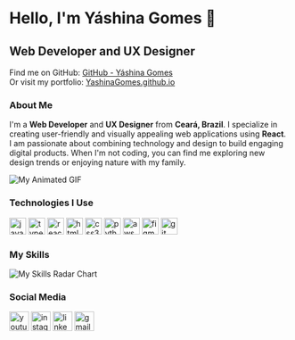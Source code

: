 # Hello, I'm Yáshina Gomes 👋

## Web Developer and UX Designer

Find me on GitHub: [GitHub - Yáshina Gomes](https://github.com/YashinaGomes)  
Or visit my portfolio: [YashinaGomes.github.io](https://YashinaGomes.github.io)

### About Me
I'm a **Web Developer** and **UX Designer** from **Ceará, Brazil**. I specialize in creating user-friendly and visually appealing web applications using **React**. I am passionate about combining technology and design to build engaging digital products. When I'm not coding, you can find me exploring new design trends or enjoying nature with my family.

![My Animated GIF](https://i.pinimg.com/originals/fe/de/ca/fedecae5d19804b3a5ef226c40380a79.gif)

### Technologies I Use
<div align="left">
  <img src="https://cdn.jsdelivr.net/gh/devicons/devicon/icons/javascript/javascript-original.svg" height="30" alt="javascript logo" />
  <img src="https://cdn.jsdelivr.net/gh/devicons/devicon/icons/typescript/typescript-original.svg" height="30" alt="typescript logo" />
  <img src="https://cdn.jsdelivr.net/gh/devicons/devicon/icons/react/react-original.svg" height="30" alt="react logo" />
  <img src="https://cdn.jsdelivr.net/gh/devicons/devicon/icons/html5/html5-original.svg" height="30" alt="html5 logo" />
  <img src="https://cdn.jsdelivr.net/gh/devicons/devicon/icons/css3/css3-original.svg" height="30" alt="css3 logo" />
  <img src="https://cdn.jsdelivr.net/gh/devicons/devicon/icons/python/python-original.svg" height="30" alt="python logo" />
  <img src="https://cdn.jsdelivr.net/gh/devicons/devicon/icons/amazonwebservices/amazonwebservices-line-wordmark.svg" height="30" alt="aws logo" />
  <img src="https://cdn.jsdelivr.net/gh/devicons/devicon/icons/figma/figma-original.svg" height="30" alt="figma logo" />
  <img src="https://cdn.jsdelivr.net/gh/devicons/devicon/icons/git/git-original.svg" height="30" alt="git logo" />
</div>

### My Skills
![My Skills Radar Chart](https://quickchart.io/chart?c=%7Btype%3A%22radar%22%2Cdata%3A%7Blabels%3A%5B%22JavaScript%22%2C%22React%22%2C%22HTML%22%2C%22CSS%22%2C%22Figma%22%5D%2Cdatasets%3A%5B%7Blabel%3A%22Skills%22%2Cdata%3A%5B90%2C95%2C85%2C95%2C90%5D%2CbackgroundColor%3A%22rgba(75%2C192%2C192%2C0.2)%22%2CborderColor%3A%22rgba(75%2C192%2C192%2C1)%22%2CborderWidth%3A2%2CpointBackgroundColor%3A%22rgba(255%2C255%2C255%2C1)%22%2CpointBorderColor%3A%22rgba(75%2C192%2C192%2C1)%22%7D%5D%7D%2Coptions%3A%7Bscale%3A%7Bticks%3A%7BbeginAtZero%3Atrue%7D%7D%7D%7D)




### Social Media
<div align="left">
  <a href="https://www.youtube.com" target="_blank"><img src="https://img.shields.io/static/v1?message=Youtube&logo=youtube&label=&color=FF0000&logoColor=white&style=for-the-badge" height="35" alt="youtube logo" /></a>
  <a href="https://www.instagram.com" target="_blank"><img src="https://img.shields.io/static/v1?message=Instagram&logo=instagram&label=&color=E4405F&logoColor=white&style=for-the-badge" height="35" alt="instagram logo" /></a>
  <a href="https://www.linkedin.com/in/YashinaGomes" target="_blank"><img src="https://img.shields.io/static/v1?message=LinkedIn&logo=linkedin&label=&color=0077B5&logoColor=white&style=for-the-badge" height="35" alt="linkedin logo" /></a>
  <a href="mailto:your-email@example.com"><img src="https://img.shields.io/static/v1?message=Gmail&logo=gmail&label=&color=D14836&logoColor=white&style=for-the-badge" height="35" alt="gmail logo" /></a>
</div>
